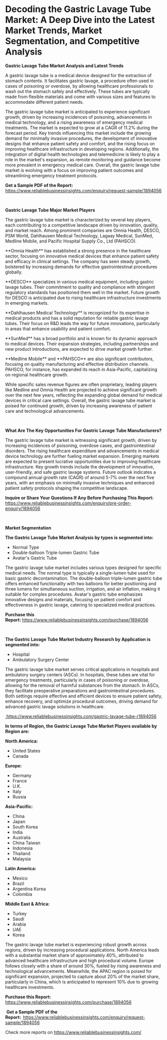 <p><h1>Decoding the Gastric Lavage Tube Market: A Deep Dive into the Latest Market Trends, Market Segmentation, and Competitive Analysis</h1></p><p><strong>Gastric Lavage Tube Market Analysis and Latest Trends</strong></p>
<p><p>A gastric lavage tube is a medical device designed for the extraction of stomach contents. It facilitates gastric lavage, a procedure often used in cases of poisoning or overdose, by allowing healthcare professionals to wash out the stomach safely and effectively. These tubes are typically made from flexible materials and come with various sizes and features to accommodate different patient needs.</p><p>The gastric lavage tube market is anticipated to experience significant growth, driven by increasing incidences of poisoning, advancements in medical technology, and a rising awareness of emergency medical treatments. The market is expected to grow at a CAGR of 11.2% during the forecast period. Key trends influencing this market include the growing demand for minimally invasive procedures, the development of innovative designs that enhance patient safety and comfort, and the rising focus on improving healthcare infrastructure in developing regions. Additionally, the integration of digital health technologies and telemedicine is likely to play a role in the market's expansion, as remote monitoring and guidance become more prevalent in emergency medical care. Overall, the gastric lavage tube market is evolving with a focus on improving patient outcomes and streamlining emergency treatment protocols.</p></p>
<p><strong>Get a Sample PDF of the Report:&nbsp;</strong> <a href="https://www.reliablebusinessinsights.com/enquiry/request-sample/1894056?utm_campaign=3051&utm_medium=2&utm_source=Github&utm_content=ia&utm_term=04032025&utm_id=gastric-lavage-tube">https://www.reliablebusinessinsights.com/enquiry/request-sample/1894056</a></p>
<p>&nbsp;</p>
<p><strong>Gastric Lavage Tube Major Market Players</strong></p>
<p><p>The gastric lavage tube market is characterized by several key players, each contributing to a competitive landscape driven by innovation, quality, and market reach. Among prominent companies are Omnia Health, DESCO, PSM World, Dahlhausen Medical Technology, Lagaay Medical, SunMed, Medline Mobile, and Pacific Hospital Supply Co., Ltd (PAHSCO).</p><p>**Omnia Health** has established a strong presence in the healthcare sector, focusing on innovative medical devices that enhance patient safety and efficacy in clinical settings. The company has seen steady growth, bolstered by increasing demands for effective gastrointestinal procedures globally.</p><p>**DESCO** specializes in various medical equipment, including gastric lavage tubes. Their commitment to quality and compliance with stringent regulatory standards has positioned them well in the market. Future growth for DESCO is anticipated due to rising healthcare infrastructure investments in emerging markets.</p><p>**Dahlhausen Medical Technology** is recognized for its expertise in medical products and has a solid reputation for reliable gastric lavage tubes. Their focus on R&D leads the way for future innovations, particularly in areas that enhance usability and patient comfort.</p><p>**SunMed** has a broad portfolio and is known for its dynamic approach to medical devices. Their expansion strategies, including partnerships and new product introductions, are expected to drive market growth further.</p><p>**Medline Mobile** and **PAHSCO** are also significant contributors, focusing on quality manufacturing and effective distribution channels. PAHSCO, for instance, has expanded its reach in Asia-Pacific, capitalizing on regional healthcare growth. </p><p>While specific sales revenue figures are often proprietary, leading players like Medline and Omnia Health are projected to achieve significant growth over the next few years, reflecting the expanding global demand for medical devices in critical care settings. Overall, the gastric lavage tube market is poised for continued growth, driven by increasing awareness of patient care and technological advancements.</p></p>
<p>&nbsp;</p>
<p><strong>What Are The Key Opportunities For Gastric Lavage Tube Manufacturers?</strong></p>
<p><p>The gastric lavage tube market is witnessing significant growth, driven by increasing incidences of poisoning, overdose cases, and gastrointestinal disorders. The rising healthcare expenditure and advancements in medical device technology are further fueling market expansion. Emerging markets are expected to present lucrative opportunities due to improving healthcare infrastructure. Key growth trends include the development of innovative, user-friendly, and safe gastric lavage systems. Future outlook indicates a compound annual growth rate (CAGR) of around 5-7% over the next five years, with an emphasis on minimally invasive techniques and enhanced patient safety protocols shaping the competitive landscape.</p></p>
<p><strong>Inquire or Share Your Questions If Any Before Purchasing This Report:</strong> <a href="https://www.reliablebusinessinsights.com/enquiry/pre-order-enquiry/1894056?utm_campaign=3051&utm_medium=2&utm_source=Github&utm_content=ia&utm_term=04032025&utm_id=gastric-lavage-tube">https://www.reliablebusinessinsights.com/enquiry/pre-order-enquiry/1894056</a></p>
<p>&nbsp;</p>
<p><strong>Market Segmentation</strong></p>
<p><strong>The Gastric Lavage Tube Market Analysis by types is segmented into:</strong></p>
<p><ul><li>Normal Type</li><li>Double-balloon Triple-lumen Gastric Tube</li><li>Avatar's Gastric Tube</li></ul></p>
<p><p>The gastric lavage tube market includes various types designed for specific medical needs. The normal type is typically a single-lumen tube used for basic gastric decontamination. The double-balloon triple-lumen gastric tube offers enhanced functionality with two balloons for better positioning and three lumens for simultaneous suction, irrigation, and air inflation, making it suitable for complex procedures. Avatar's gastric tube emphasizes innovative designs and materials, focusing on patient comfort and effectiveness in gastric lavage, catering to specialized medical practices.</p></p>
<p><strong>Purchase this Report:&nbsp;</strong><a href="https://www.reliablebusinessinsights.com/purchase/1894056?utm_campaign=3051&utm_medium=2&utm_source=Github&utm_content=ia&utm_term=04032025&utm_id=gastric-lavage-tube">https://www.reliablebusinessinsights.com/purchase/1894056</a></p>
<p>&nbsp;</p>
<p><strong>The Gastric Lavage Tube Market Industry Research by Application is segmented into:</strong></p>
<p><ul><li>Hospital</li><li>Ambulatory Surgery Center</li></ul></p>
<p><p>The gastric lavage tube market serves critical applications in hospitals and ambulatory surgery centers (ASCs). In hospitals, these tubes are vital for emergency treatments, particularly in cases of poisoning or overdose, allowing for the removal of harmful substances from the stomach. In ASCs, they facilitate preoperative preparations and gastrointestinal procedures. Both settings require effective and efficient devices to ensure patient safety, enhance recovery, and optimize procedural outcomes, driving demand for advanced gastric lavage solutions in healthcare.</p></p>
<p><a href="https://www.reliablebusinessinsights.com/gastric-lavage-tube-r1894056?utm_campaign=3051&utm_medium=2&utm_source=Github&utm_content=ia&utm_term=04032025&utm_id=gastric-lavage-tube">&nbsp;https://www.reliablebusinessinsights.com/gastric-lavage-tube-r1894056</a></p>
<p><strong>In terms of Region, the Gastric Lavage Tube Market Players available by Region are:</strong></p>
<p>
    <p> <strong> North America: </strong>
        <ul>
            <li>United States</li>
            <li>Canada</li>
        </ul>
        </p> 
    <p> <strong> Europe: </strong>
        <ul>
            <li>Germany</li>
            <li>France</li>
            <li>U.K.</li>
            <li>Italy</li>
            <li>Russia</li>
        </ul>
        </p> 
    <p> <strong> Asia-Pacific: </strong>
        <ul>
            <li>China</li>
            <li>Japan</li>
            <li>South Korea</li>
            <li>India</li>
            <li>Australia</li>
            <li>China Taiwan</li>
            <li>Indonesia</li>
            <li>Thailand</li>
            <li>Malaysia</li>
        </ul>
        </p> 
    <p> <strong> Latin America: </strong>
        <ul>
            <li>Mexico</li>
            <li>Brazil</li>
            <li>Argentina Korea</li>
            <li>Colombia</li>
        </ul>
        </p> 
    <p> <strong> Middle East & Africa: </strong>
        <ul>
            <li>Turkey</li>
            <li>Saudi</li>
            <li>Arabia</li>
            <li>UAE</li>
            <li>Korea</li>
        </ul>
    </p>
    </p>
<p><p>The gastric lavage tube market is experiencing robust growth across regions, driven by increasing procedural applications. North America leads with a substantial market share of approximately 40%, attributed to advanced healthcare infrastructure and high procedural volume. Europe follows closely with a share of around 30%, fueled by rising awareness and technological advancements. Meanwhile, the APAC region is poised for significant expansion, projected to capture about 20% of the market share, particularly in China, which is anticipated to represent 10% due to growing healthcare investments.</p></p>
<p><strong>Purchase this Report: </strong><a href="https://www.reliablebusinessinsights.com/purchase/1894056?utm_campaign=3051&utm_medium=2&utm_source=Github&utm_content=ia&utm_term=04032025&utm_id=gastric-lavage-tube">https://www.reliablebusinessinsights.com/purchase/1894056</a></p>
<p>&nbsp;<strong>Get a Sample PDF of the Report:&nbsp;&nbsp;</strong><a href="https://www.reliablebusinessinsights.com/enquiry/request-sample/1894056?utm_campaign=3051&utm_medium=2&utm_source=Github&utm_content=ia&utm_term=04032025&utm_id=gastric-lavage-tube">https://www.reliablebusinessinsights.com/enquiry/request-sample/1894056</a></p>
<p><strong></strong></p>
<p>Check more reports on <a href="https://www.reliablebusinessinsights.com/?utm_campaign=3051&utm_medium=2&utm_source=Github&utm_content=ia&utm_term=04032025&utm_id=gastric-lavage-tube">https://www.reliablebusinessinsights.com/</a></p>